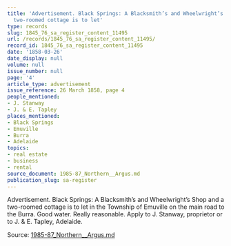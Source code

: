 ```yaml
---
title: 'Advertisement. Black Springs: A Blacksmith’s and Wheelwright’s Shop and a
  two-roomed cottage is to let'
type: records
slug: 1845_76_sa_register_content_11495
url: /records/1845_76_sa_register_content_11495/
record_id: 1845_76_sa_register_content_11495
date: '1858-03-26'
date_display: null
volume: null
issue_number: null
page: '4'
article_type: advertisement
issue_reference: 26 March 1858, page 4
people_mentioned:
- J. Stanway
- J. & E. Tapley
places_mentioned:
- Black Springs
- Emuville
- Burra
- Adelaide
topics:
- real estate
- business
- rental
source_document: 1985-87_Northern__Argus.md
publication_slug: sa-register
---
```


Advertisement.  Black Springs: A Blacksmith’s and Wheelwright’s Shop and a two-roomed cottage is to let in the Township of Emuville on the main road to the Burra.  Good water.  Really reasonable.  Apply to J. Stanway, proprietor or to J. & E. Tapley, Adelaide.

Source: [1985-87_Northern__Argus.md](/downloads/markdown/1985-87_Northern__Argus.md)
